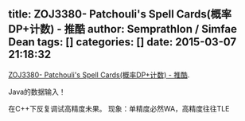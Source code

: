 title: ZOJ3380- Patchouli's Spell Cards(概率DP+计数) - 推酷
author: Semprathlon / Simfae Dean
tags: []
categories: []
date: 2015-03-07 21:18:32
---
<a href='http://www.tuicool.com/articles/fYn26r'>ZOJ3380- Patchouli&#039;s Spell Cards(概率DP+计数) - 推酷</a>.

Java的数据输入！

在C++下反复调试高精度未果。
现象：单精度必然WA，高精度往往TLE